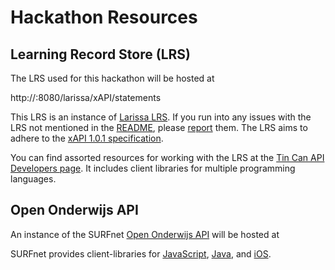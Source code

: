 # Hackathon Resources

## Learning Record Store (LRS)

The LRS used for this hackathon will be hosted at

http://<placeholder-1>:8080/larissa/xAPI/statements

This LRS is an instance of <a href="https://github.com/Apereo-Learning-Analytics-Initiative/Larissa">Larissa LRS</a>. If you run into any issues with the LRS not mentioned in the <a href="https://github.com/Apereo-Learning-Analytics-Initiative/Larissa/blob/master/README.md">README</a>, please <a href="https://github.com/Apereo-Learning-Analytics-Initiative/Larissa/issues">report</a> them. The LRS aims to adhere to the <a href="https://github.com/adlnet/xAPI-Spec/blob/1.0.1/xAPI.md">xAPI 1.0.1 specification</a>.

You can find assorted resources for working with the LRS at the <a href="http://tincanapi.com/page-developers/"> Tin Can API Developers page</a>. It includes client libraries for multiple programming languages.



## Open Onderwijs API

An instance of the SURFnet <a href="https://github.com/SURFnet/OpenOnderwijsAPI">Open Onderwijs API</a> will be hosted at

<placeholder-2>

SURFnet provides client-libraries for <a href="https://github.com/SURFnet/OpenOnderwijsAPI-js">JavaScript</a>, <a href="https://github.com/SURFnet/OpenOnderwijsAPI-java">Java</a>, and <a href="https://github.com/SURFnet/OpenOnderwijsAPI-ios">iOS</a>.

